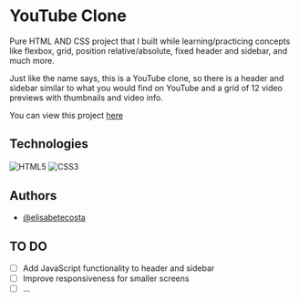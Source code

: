 # YouTube Clone

Pure HTML AND CSS project that I built while learning/practicing concepts like flexbox, grid, position relative/absolute, fixed header and sidebar, and much more.

Just like the name says, this is a YouTube clone, so there is a header and sidebar similar to what you would find on YouTube and a grid of 12 video previews with thumbnails and video info.

You can view this project [here](https://elisabetecosta.github.io/youtube-clone/)


## Technologies

<img align="center" alt="HTML5" src="https://img.shields.io/badge/HTML5-E34F26?style=for-the-badge&logo=html5&logoColor=white">
<img align="center" alt="CSS3" src="https://img.shields.io/badge/CSS3-1572B6?style=for-the-badge&logo=css3&logoColor=white">


## Authors
- [@elisabetecosta](https://github.com/elisabetecosta)


## TO DO
- [ ] Add JavaScript functionality to header and sidebar
- [ ] Improve responsiveness for smaller screens
- [ ] ...
